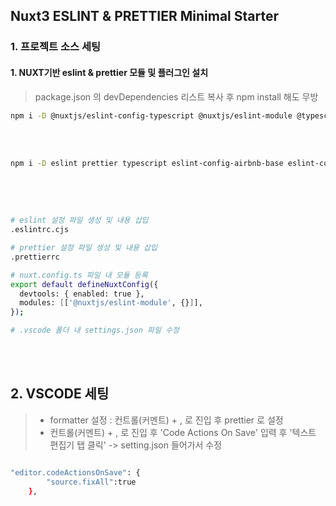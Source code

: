 ## Nuxt3 ESLINT & PRETTIER Minimal Starter

### 1. 프로젝트 소스 세팅

#### 1. NUXT기반 eslint & prettier 모듈 및 플러그인 설치

> package.json 의 devDependencies 리스트 복사 후 npm install 해도 무방

```bash
npm i -D @nuxtjs/eslint-config-typescript @nuxtjs/eslint-module @typescript-eslint/eslint-plugin @typescript-eslint/parser
```

<br></br>

```bash
npm i -D eslint prettier typescript eslint-config-airbnb-base eslint-config-prettier eslint-plugin-nuxt eslint-plugin-prettier eslint-plugin-vue
```

<br></br>

```bash

# eslint 설정 파일 생성 및 내용 삽입
.eslintrc.cjs

# prettier 설정 파일 생성 및 내용 삽입
.prettierrc

# nuxt.config.ts 파일 내 모듈 등록
export default defineNuxtConfig({
  devtools: { enabled: true },
  modules: [['@nuxtjs/eslint-module', {}]],
});

# .vscode 폴더 내 settings.json 파일 수정

```

<br></br>

## 2. VSCODE 세팅

> - formatter 설정 : 컨트롤(커멘트) + , 로 진입 후 prettier 로 설정
> - 컨트롤(커멘트) + , 로 진입 후 'Code Actions On Save' 입력 후 '텍스트 편집기 탭 클릭' -> setting.json 들어가서 수정

```bash

"editor.codeActionsOnSave": {
        "source.fixAll":true
    },

```
